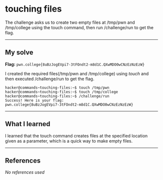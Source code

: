 # touching files
The challenge asks us to create two empty files at /tmp/pwn and /tmp/college using the touch command, then run /challenge/run to get the flag.

***

## My solve
**Flag:** `pwn.college{8uBzJogEVpi7-3tFOndt2-m8d1C.QXwMDO0wCNzEzNzEzW}`

I created the required files(/tmp/pwn and /tmp/college) using *touch* and then executed /challenge/run to get the flag.
```
hacker@commands~touching-files:~$ touch /tmp/pwn
hacker@commands~touching-files:~$ touch /tmp/college
hacker@commands~touching-files:~$ /challenge/run
Success! Here is your flag:
pwn.college{8uBzJogEVpi7-3tFOndt2-m8d1C.QXwMDO0wCNzEzNzEzW}
```

***

## What I learned
I learned that the touch command creates files at the specified location given as a parameter, which is a quick way to make empty files.
***

## References 
*No references used*